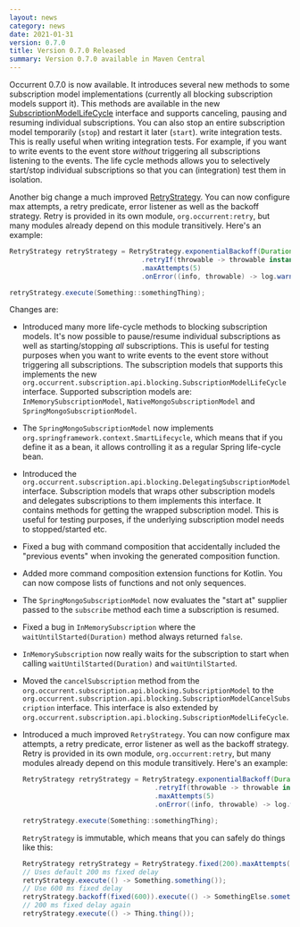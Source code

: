 ```yaml
---
layout: news
category: news
date: 2021-01-31
version: 0.7.0
title: Version 0.7.0 Released 
summary: Version 0.7.0 available in Maven Central 
---
```


Occurrent 0.7.0 is now available. It introduces several new methods to some subscription model implementations (currently all blocking subscription models support it).
This methods are available in the new [SubscriptionModelLifeCycle](https://occurrent.org/documentation#subscription-life-cycle--testing-blocking) interface and supports canceling, pausing and resuming individual subscriptions. 
You can also stop an entire subscription model temporarily (`stop`) and restart it later (`start`). write integration tests.
This is really useful when writing integration tests. For example, if you want to write events to the event store _without_ triggering all 
subscriptions listening to the events. The life cycle methods allows you to selectively start/stop individual subscriptions so that you can (integration) test them in isolation.

Another big change a much improved [RetryStrategy](https://occurrent.org/documentation#retry-configuration-blocking). You can now configure max attempts, a retry predicate, error listener as well as the backoff strategy.
Retry is provided in its own module, `org.occurrent:retry`, but many modules already depend on this module transitively. Here's an example:
  
```java
RetryStrategy retryStrategy = RetryStrategy.exponentialBackoff(Duration.ofMillis(50), Duration.ofMillis(200), 2.0)
                                 .retryIf(throwable -> throwable instanceof OptimisticLockingException)
                                 .maxAttempts(5)
                                 .onError((info, throwable) -> log.warn("Caught exception {}, will retry in {} millis")), throwable.class.getSimpleName(), info.getDuration().toMillis()));

retryStrategy.execute(Something::somethingThing);  
``` 

Changes are:

* Introduced many more life-cycle methods to blocking subscription models. It's now possible to pause/resume individual subscriptions
  as well as starting/stopping _all_ subscriptions. This is useful for testing purposes when you want to write events 
  to the event store without triggering all subscriptions. The subscription models that supports this 
  implements the new `org.occurrent.subscription.api.blocking.SubscriptionModelLifeCycle` interface.
  Supported subscription models are: `InMemorySubscriptionModel`, `NativeMongoSubscriptionModel` and `SpringMongoSubscriptionModel`. 
* The `SpringMongoSubscriptionModel` now implements `org.springframework.context.SmartLifecycle`, which means that if you
  define it as a bean, it allows controlling it as a regular Spring life-cycle bean.
* Introduced the `org.occurrent.subscription.api.blocking.DelegatingSubscriptionModel` interface. Subscription models
  that wraps other subscription models and delegates subscriptions to them implements this interface. 
  It contains methods for getting the wrapped subscription model. This is useful for testing
  purposes, if the underlying subscription model needs to stopped/started etc.
* Fixed a bug with command composition that accidentally included the "previous events" when invoking the generated composition function.
* Added more command composition extension functions for Kotlin. You can now compose lists of functions and not only sequences.
* The `SpringMongoSubscriptionModel` now evaluates the "start at" supplier passed to the `subscribe` method each time a subscription is resumed.
* Fixed a bug in `InMemorySubscription` where the `waitUntilStarted(Duration)` method always returned `false`.
* `InMemorySubscription` now really waits for the subscription to start when calling `waitUntilStarted(Duration)` and `waitUntilStarted`.
* Moved the `cancelSubscription` method from the `org.occurrent.subscription.api.blocking.SubscriptionModel` to the 
  `org.occurrent.subscription.api.blocking.SubscriptionModelCancelSubscription` interface. This interface is also extended by
  `org.occurrent.subscription.api.blocking.SubscriptionModelLifeCycle`.
* Introduced a much improved `RetryStrategy`. You can now configure max attempts, a retry predicate, error listener as well as the backoff strategy.
  Retry is provided in its own module, `org.occurrent:retry`, but many modules already depend on this module transitively. Here's an example:

  ```java
  RetryStrategy retryStrategy = RetryStrategy.exponentialBackoff(Duration.ofMillis(50), Duration.ofMillis(200), 2.0)
                                   .retryIf(throwable -> throwable instanceof OptimisticLockingException)
                                   .maxAttempts(5)
                                   .onError((info, throwable) -> log.warn("Caught exception {}, will retry in {} millis")), throwable.class.getSimpleName(), info.getDuration().toMillis()));
  
  retryStrategy.execute(Something::somethingThing);  
  ``` 

  
  `RetryStrategy` is immutable, which means that you can safely do things like this:

  ```java
  RetryStrategy retryStrategy = RetryStrategy.fixed(200).maxAttempts(5);
  // Uses default 200 ms fixed delay
  retryStrategy.execute(() -> Something.something());
  // Use 600 ms fixed delay
  retryStrategy.backoff(fixed(600)).execute(() -> SomethingElse.somethingElse());
  // 200 ms fixed delay again
  retryStrategy.execute(() -> Thing.thing());
  ```